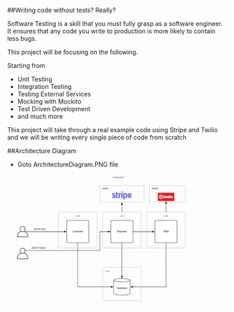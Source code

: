 ##Writing code without tests? Really? 

Software Testing is a skill that you must fully grasp as a software engineer. It ensures that any code you write to production is more likely to contain less bugs.

This project will be focusing on the following.

Starting from

- Unit Testing
- Integration Testing
- Testing External Services
- Mocking with Mockito
- Test Driven Development
- and much more

This project will take through a real example code using Stripe and Twilio and we will be writing every single piece of code from scratch

##Architecture Diagram

- Goto ArchitectureDiagram.PNG file

<img width="1022"  src="https://github.com/mdmhasan307/java-software-testing/blob/a46aac0791141d26003cdc97c011f8cb226c7c5e/Architecture%20Diagram.PNG">
